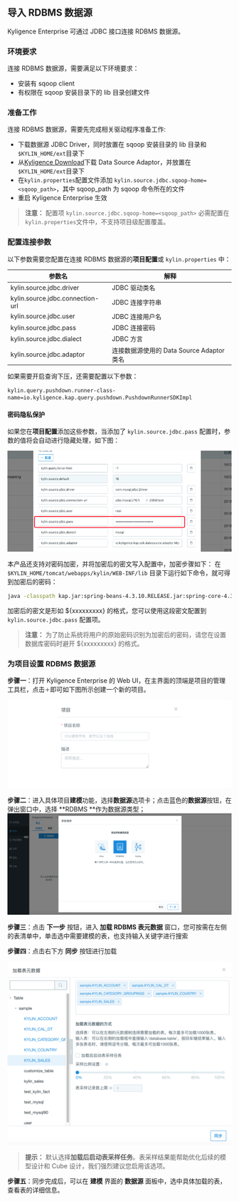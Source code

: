 ## 导入 RDBMS 数据源

Kyligence Enterprise 可通过 JDBC 接口连接 RDBMS 数据源。

### 环境要求

连接 RDBMS 数据源，需要满足以下环境要求：

- 安装有 sqoop client
- 有权限在 sqoop 安装目录下的 lib 目录创建文件

### 准备工作

连接 RDBMS 数据源，需要先完成相关驱动程序准备工作:

- 下载数据源 JDBC Driver，同时放置在 sqoop 安装目录的 lib 目录和`$KYLIN_HOME/ext`目录下
- 从[Kyligence Download](http://download.kyligence.io/#/addons)下载 Data Source Adaptor，并放置在`$KYLIN_HOME/ext`目录下
- 在`kylin.properties`配置文件添加 `kylin.source.jdbc.sqoop-home=<sqoop_path>`，其中 sqoop_path 为 sqoop 命令所在的文件
- 重启 Kyligence Enterprise 生效

> **注意：** 配置项 `kylin.source.jdbc.sqoop-home=<sqoop_path>` 必需配置在`kylin.properties`文件中，不支持项目级配置覆盖。

### 配置连接参数

以下参数需要您配置在连接 RDBMS 数据源的**项目配置**或 `kylin.properties` 中：

| 参数名                           | 解释                          |
| -------------------------------- | ----------------------------- |
| kylin.source.jdbc.driver         | JDBC 驱动类名                 |
| kylin.source.jdbc.connection-url | JDBC 连接字符串               |
| kylin.source.jdbc.user           | JDBC 连接用户名               |
| kylin.source.jdbc.pass           | JDBC 连接密码                 |
| kylin.source.jdbc.dialect        | JDBC 方言                     |
| kylin.source.jdbc.adaptor        | 连接数据源使用的 Data Source Adaptor 类名 |

如果需要开启查询下压，还需要配置以下参数：

```properties
kylin.query.pushdown.runner-class-name=io.kyligence.kap.query.pushdown.PushdownRunnerSDKImpl
```

#### 密码隐私保护

如果您在**项目配置**添加这些参数，当添加了 `kylin.source.jdbc.pass` 配置时，参数的值将会自动进行隐藏处理，如下图：

![项目级配置隐藏密码](../images/rdbms_project_pass.png)

本产品还支持对密码加密，并将加密后的密文写入配置中，加密步骤如下：
在 `$KYLIN_HOME/tomcat/webapps/kylin/WEB-INF/lib` 目录下运行如下命令，就可得到加密后的密码：

```sh
java -classpath kap.jar:spring-beans-4.3.10.RELEASE.jar:spring-core-4.3.10.RELEASE.jar:commons-codec-1.7.jar org.apache.kylin.rest.security.PasswordPlaceholderConfigurer AES yourpassword
```

加密后的密文是形如 ${xxxxxxxxx} 的格式，您可以使用这段密文配置到 `kylin.source.jdbc.pass` 配置项。

> **注意：** 为了防止系统将用户的原始密码识别为加密后的密码，请您在设置数据库密码时避开 ${xxxxxxxxx} 的格式。

### 为项目设置 RDBMS 数据源

**步骤一**：打开 Kyligence Enterprise 的 Web UI，在主界面的顶端是项目的管理工具栏，点击`＋`即可如下图所示创建一个新的项目。

![新建项目](../images/create_project.png)

**步骤二**：进入具体项目**建模**功能，选择**数据源**选项卡；点击蓝色的**数据源**按钮，在弹出窗口中，选择 **RDBMS **作为数据源类型；    ![选择 RDBMS 数据源](../images/rdbms_import_select_source.png)

**步骤三**：点击 **下一步** 按钮，进入 **加载 RDBMS 表元数据** 窗口，您可按需在左侧的表清单中，单击选中需要建模的表，也支持输入关键字进行搜索

**步骤四**：点击右下方 **同步** 按钮进行加载

![加载表并采样](../images/rdbms_import_select_table.png)

> **提示：** 默认选择**加载后启动表采样任务**。表采样结果能帮助优化后续的模型设计和 Cube 设计，我们强烈建议您启用该选项。

**步骤五**：同步完成后，可以在 **建模** 界面的 **数据源** 面板中，选中具体加载的表，查看表的详细信息。